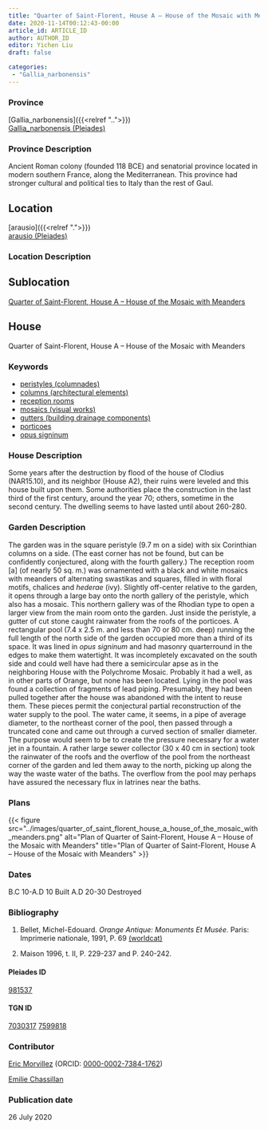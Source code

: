 ```yaml
---
title: "Quarter of Saint-Florent, House A – House of the Mosaic with Meanders"
date: 2020-11-14T00:12:43-00:00
article_id: ARTICLE_ID
author: AUTHOR_ID
editor: Yichen Liu
draft: false

categories:
 - "Gallia_narbonensis"
---
```


### Province

[Gallia_narbonensis]({{<relref "..">}}) \
[Gallia_narbonensis (Pleiades)](https://pleiades.stoa.org/places/981537)

### Province Description

Ancient Roman colony (founded 118 BCE) and senatorial province located in modern southern France, along the Mediterranean. This province had stronger cultural and political ties to Italy than the rest of Gaul.

## Location

[arausio]({{<relref ".">}}) \
[arausio (Pleiades)](https://pleiades.stoa.org/places/148054)

### Location Description

<!--### Location Description-->

<!-- LEAVE THIS BLANK FOR NOW -->

## Sublocation

[Quarter of Saint-Florent, House A – House of the Mosaic with Meanders](#)

<!--### Sublocation Description-->

<!-- DESCRIPTION -->

## House

Quarter of Saint-Florent, House A – House of the Mosaic with Meanders



### Keywords

- [peristyles (columnades)](http://vocab.getty.edu/page/aat/300004029)
- [columns (architectural elements)](http://vocab.getty.edu/page/aat/300001571)
- [reception rooms](http://vocab.getty.edu/page/aat/300077176)
- [mosaics (visual works)](http://vocab.getty.edu/page/aat/300015342)
- [gutters (building drainage components)](http://vocab.getty.edu/page/aat/300052565)
- [porticoes](http://vocab.getty.edu/page/aat/300004145)
- [opus signinum](http://vocab.getty.edu/page/aat/300379969)


### House Description

Some years after the destruction by flood of the house of Clodius (NAR15.10), and its neighbor (House A2), their ruins were leveled and this house built upon them. Some authorities place the construction in the last third of the first century, around the year 70; others, sometime in the second century. The dwelling seems to have lasted until about 260-280.


### Garden Description

The garden was in the square peristyle (9.7 m on a side) with six Corinthian columns on a side. (The east corner has not be found, but can be confidently conjectured, along with the fourth gallery.) The reception room [a] (of nearly 50 sq. m.) was ornamented with a black and white mosaics with meanders of alternating swastikas and squares, filled in with floral motifs, chalices and *hederae* (ivy). Slightly off-center relative to the garden, it opens through a large bay onto the north gallery of the peristyle, which also has a mosaic. This northern gallery was of the Rhodian type to open a larger view from the main room onto the garden. Just inside the peristyle, a gutter of cut stone caught rainwater from the roofs of the porticoes.
A rectangular pool (7.4 x 2.5 m. and less than 70 or 80 cm. deep) running the full length of the north side of the garden occupied more than a third of its space. It was lined in *opus signinum* and had masonry quarterround in the edges to make them watertight. It was incompletely excavated on the south side and could well have had there a semicircular apse as in the neighboring House with the Polychrome Mosaic. Probably it had a well, as in other parts of Orange, but none has been located.
Lying in the pool was found a collection of fragments of lead piping. Presumably, they had been pulled together after the house was abandoned with the intent to reuse them. These pieces permit the conjectural partial reconstruction of the water supply to the pool. The water came, it seems, in a pipe of average diameter, to the northeast corner of the pool, then passed through a truncated cone and came out through a curved section of smaller diameter. The purpose would seem to be to create the pressure necessary for a water jet in a fountain.
A rather large sewer collector (30 x 40 cm in section) took the rainwater of the roofs and the overflow of the pool from the northeast corner of the garden and led them away to the north, picking up along the way the waste water of the baths. The overflow from the pool may perhaps have assured the necessary flux in latrines near the baths.





### Plans


{{< figure src="../images/quarter_of_saint_florent_house_a_house_of_the_mosaic_with_meanders.png" alt="Plan of Quarter of Saint-Florent, House A – House of the Mosaic with Meanders" title="Plan of Quarter of Saint-Florent, House A – House of the Mosaic with Meanders" >}}


### Dates
B.C 10-A.D 10 Built
A.D 20-30 Destroyed





### Bibliography

1. Bellet, Michel-Edouard. *Orange Antique: Monuments Et Musée*. Paris: Imprimerie nationale, 1991, P. 69 [(worldcat)](http://www.worldcat.org/oclc/24832885)

2. Maison 1996,  t. II, P. 229-237 and  P. 240-242.

#### Pleiades ID

[981537](https://pleiades.stoa.org/places/981537)

#### TGN ID

[7030317](http://vocab.getty.edu/page/tgn/7030317)
[7599818](http://vocab.getty.edu/page/tgn/7599818)

### Contributor

[Eric Morvillez](link) (ORCID: [0000-0002-7384-1762](https://orcid.org/0000-0002-7384-1762))

[Emilie Chassillan](link)
### Publication date

26 July 2020

<!--### Related articles-->

<!-- Links to other related articles. Leave blank for now -->
